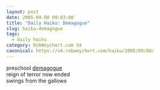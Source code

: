 ```yaml
---
layout: post
date: 2005-09-08 09:03:00
title: "Daily Haiku: Demagogue"
slug: haiku-demagogue
tags:
  - daily haiku
category: RobWeychert.com V4
canonical: https://v4.robweychert.com/haiku/2005/09/08/
---
```


preschool [demagogue](http://dictionary.reference.com/wordoftheday/archive/2005/09/08.html)  
reign of terror now ended  
swings from the gallows